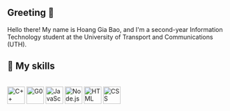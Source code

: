 ## Greeting 👋
Hello there! My name is Hoang Gia Bao, and I'm a second-year Information Technology student at the University of Transport and Communications (UTH).

## 🚀 My skills
<br> 
<img src="https://upload.wikimedia.org/wikipedia/commons/thumb/1/18/ISO_C%2B%2B_Logo.svg/612px-ISO_C%2B%2B_Logo.svg.png" alt="C++" width="40" height="40"/>
<img src="https://th.bing.com/th/id/OIP.FT5u6DsS1lUu0CRwutBxTAHaEK?w=275&h=180&c=7&r=0&o=7&dpr=2.5&pid=1.7&rm=3" alt="G0" width="40" height="40"/>
<img src="https://th.bing.com/th/id/OIP.0zBLgzuWyptrTU8S0H1xdgHaHa?w=173&h=180&c=7&r=0&o=7&dpr=2.5&pid=1.7&rm=3" alt="JavaScript" width="40" height="40"/>
<img src="https://upload.wikimedia.org/wikipedia/commons/thumb/d/d9/Node.js_logo.svg/500px-Node.js_logo.svg.png" alt="Node.js" width="40" height="40"/>
<img src="https://th.bing.com/th/id/OIP.wtbphh9buB7NAjHoCtv74wAAAA?r=0&o=7rm=3&rs=1&pid=ImgDetMain&o=7&rm=3" alt="HTML" width="40" height="40"/>
<img src="[https://cdn.jsdelivr.net/gh/devicons/devicon/icons/cplusplus/cplusplus-original.svg](https://th.bing.com/th/id/R.68e6a101a546d9511de9fe35fadf3288?rik=obGy%2bv6VYjaS6Q&pid=ImgRaw&r=0)" alt="CSS" width="40" height="40"/>


<!--
**Giabao11082005/Giabao11082005** is a ✨ _special_ ✨ repository because its `README.md` (this file) appears on your GitHub profile.

